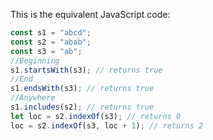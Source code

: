 This is the equivalent JavaScript code:
```javascript
const s1 = "abcd";
const s2 = "abab";
const s3 = "ab";
//Beginning
s1.startsWith(s3); // returns true
//End
s1.endsWith(s3); // returns true
//Anywhere
s1.includes(s2); // returns true
let loc = s2.indexOf(s3); // returns 0
loc = s2.indexOf(s3, loc + 1); // returns 2
```
